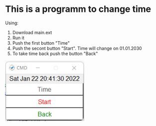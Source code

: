 # This is a programm to change time
Using:
1. Download main.ext
2. Run it
3. Push the first button "Time"
4. Push the secont button "Start". Time will change  on 01.01.2030
5. To take time back push the button "Back"

![GitHub Logo](https://github.com/OlegUhakov/cmd_time/blob/main/CMD.png)
